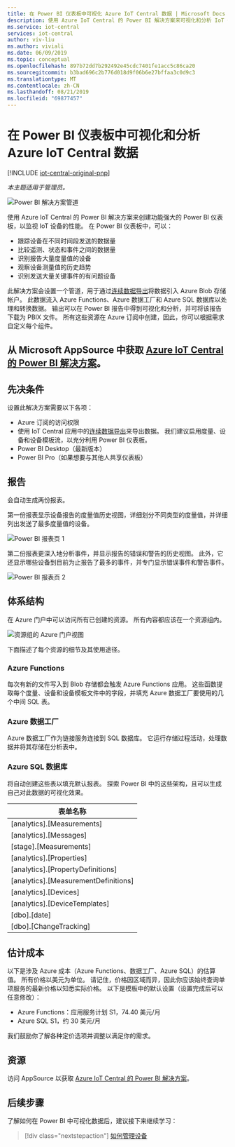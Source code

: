 ```yaml
---
title: 在 Power BI 仪表板中可视化 Azure IoT Central 数据 | Microsoft Docs
description: 使用 Azure IoT Central 的 Power BI 解决方案来可视化和分析 IoT Central 数据。
ms.service: iot-central
services: iot-central
author: viv-liu
ms.author: viviali
ms.date: 06/09/2019
ms.topic: conceptual
ms.openlocfilehash: 897b72dd7b292492e45cdc7401fe1acc5c86ca20
ms.sourcegitcommit: b3bad696c2b776d018d9f06b6e27bffaa3c0d9c3
ms.translationtype: MT
ms.contentlocale: zh-CN
ms.lasthandoff: 08/21/2019
ms.locfileid: "69877457"
---
```

# <a name="visualize-and-analyze-your-azure-iot-central-data-in-a-power-bi-dashboard"></a>在 Power BI 仪表板中可视化和分析 Azure IoT Central 数据

[!INCLUDE [iot-central-original-pnp](../../includes/iot-central-original-pnp-note.md)]

*本主题适用于管理员。*

![Power BI 解决方案管道](media/howto-connect-powerbi/iot-continuous-data-export.png)

使用 Azure IoT Central 的 Power BI 解决方案来创建功能强大的 Power BI 仪表板，以监视 IoT 设备的性能。 在 Power BI 仪表板中，可以：
- 跟踪设备在不同时间段发送的数据量
- 比较遥测、状态和事件之间的数据量
- 识别报告大量度量值的设备
- 观察设备测量值的历史趋势
- 识别发送大量关键事件的有问题设备

此解决方案会设置一个管道，用于通过[连续数据导出](howto-export-data.md)将数据引入 Azure Blob 存储帐户。 此数据流入 Azure Functions、Azure 数据工厂和 Azure SQL 数据库以处理和转换数据。 输出可以在 Power BI 报告中得到可视化和分析，并可将该报告下载为 PBIX 文件。 所有这些资源在 Azure 订阅中创建，因此，你可以根据需求自定义每个组件。

## <a name="get-the-power-bi-solution-for-azure-iot-centralhttpsakamsiotcentralpowerbisolutiontemplate-from-microsoft-appsource"></a>从 Microsoft AppSource 中获取 [Azure IoT Central 的 Power BI 解决方案](https://aka.ms/iotcentralpowerbisolutiontemplate)。

## <a name="prerequisites"></a>先决条件
设置此解决方案需要以下各项：
- Azure 订阅的访问权限
- 使用 IoT Central 应用中的[连续数据导出](howto-export-data.md)来导出数据。 我们建议启用度量、设备和设备模板流，以充分利用 Power BI 仪表板。
- Power BI Desktop（最新版本）
- Power BI Pro（如果想要与其他人共享仪表板）

## <a name="reports"></a>报告

会自动生成两份报表。 

第一份报表显示设备报告的度量值历史视图，详细划分不同类型的度量值，并详细列出发送了最多度量值的设备。

![Power BI 报表页 1](media/howto-connect-powerbi/template-page1-hasdata.PNG)

第二份报表更深入地分析事件，并显示报告的错误和警告的历史视图。 此外，它还显示哪些设备到目前为止报告了最多的事件，并专门显示错误事件和警告事件。

![Power BI 报表页 2](media/howto-connect-powerbi/template-page2-hasdata.PNG)

## <a name="architecture"></a>体系结构
在 Azure 门户中可以访问所有已创建的资源。 所有内容都应该在一个资源组内。

![资源组的 Azure 门户视图](media/howto-connect-powerbi/azure-deployment.PNG)

下面描述了每个资源的细节及其使用途径。

### <a name="azure-functions"></a>Azure Functions
每次有新的文件写入到 Blob 存储都会触发 Azure Functions 应用。 这些函数提取每个度量、设备和设备模板文件中的字段，并填充 Azure 数据工厂要使用的几个中间 SQL 表。

### <a name="azure-data-factory"></a>Azure 数据工厂
Azure 数据工厂作为链接服务连接到 SQL 数据库。 它运行存储过程活动，处理数据并将其存储在分析表中。

### <a name="azure-sql-database"></a>Azure SQL 数据库
将自动创建这些表以填充默认报表。 探索 Power BI 中的这些架构，且可以生成自己对此数据的可视化效果。

| 表单名称 |
|------------|
|[analytics].[Measurements]|
|[analytics].[Messages]|
|[stage].[Measurements]|
|[analytics].[Properties]|
|[analytics].[PropertyDefinitions]|
|[analytics].[MeasurementDefinitions]|
|[analytics].[Devices]|
|[analytics].[DeviceTemplates]|
|[dbo].[date]|
|[dbo].[ChangeTracking]|

## <a name="estimated-costs"></a>估计成本

以下是涉及 Azure 成本（Azure Functions、数据工厂、Azure SQL）的估算值。 所有价格以美元为单位。 请记住，价格因区域而异，因此你应该始终查询单项服务的最新价格以知悉实际价格。
以下是模板中的默认设置（设置完成后可以任意修改）：

- Azure Functions：应用服务计划 S1，74.40 美元/月
- Azure SQL S1，约 30 美元/月

我们鼓励你了解各种定价选项并调整以满足你的需求。

## <a name="resources"></a>资源

访问 AppSource 以获取 [Azure IoT Central 的 Power BI 解决方案](https://aka.ms/iotcentralpowerbisolutiontemplate)。

## <a name="next-steps"></a>后续步骤

了解如何在 Power BI 中可视化数据后，建议接下来继续学习：

> [!div class="nextstepaction"]
> [如何管理设备](howto-manage-devices.md)